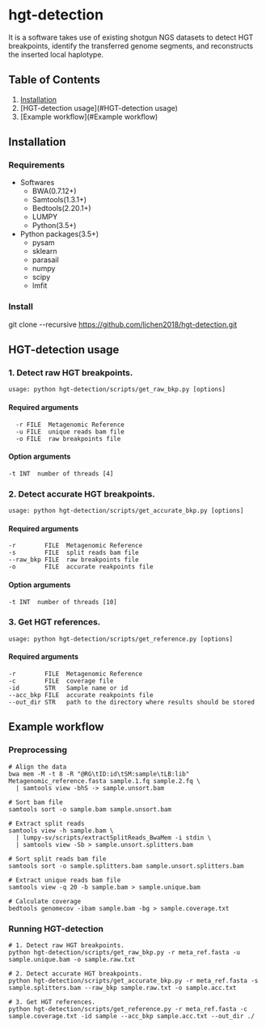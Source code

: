 # hgt-detection
It is a software takes use of existing shotgun NGS datasets to detect HGT breakpoints, identify the transferred genome segments, and reconstructs the inserted local haplotype.
## Table of Contents
1. [Installation](#Installation)
2. [HGT-detection usage](#HGT-detection usage)
3. [Example workflow](#Example workflow)
## Installation
### Requirements
- Softwares
  - BWA(0.7.12+)
  - Samtools(1.3.1+)
  - Bedtools(2.20.1+)
  - LUMPY
  - Python(3.5+)
- Python packages(3.5+)
  - pysam
  - sklearn
  - parasail
  - numpy
  - scipy
  - lmfit
### Install
git clone --recursive https://github.com/lichen2018/hgt-detection.git
## HGT-detection usage
### 1. Detect raw HGT breakpoints.
```
usage: python hgt-detection/scripts/get_raw_bkp.py [options]
```
#### Required arguments  
```
  -r FILE  Metagenomic Reference 
  -u FILE  unique reads bam file
  -o FILE  raw breakpoints file
  ```
#### Option arguments
  ```
  -t INT  number of threads [4]
  ```
### 2. Detect accurate HGT breakpoints.
```
usage: python hgt-detection/scripts/get_accurate_bkp.py [options]
```
#### Required arguments
  ```
  -r        FILE  Metagenomic Reference
  -s        FILE  split reads bam file
  --raw_bkp FILE  raw breakpoints file
  -o        FILE  accurate reakpoints file
  ```
#### Option arguments
  ```
  -t INT  number of threads [10]
  ```
### 3. Get HGT references.
```
usage: python hgt-detection/scripts/get_reference.py [options]
```
#### Required arguments
  ```
  -r        FILE  Metagenomic Reference
  -c        FILE  coverage file
  -id       STR   Sample name or id
  --acc_bkp FILE  accurate reakpoints file
  --out_dir STR   path to the directory where results should be stored
  ```
## Example workflow
### Preprocessing
```
# Align the data
bwa mem -M -t 8 -R "@RG\tID:id\tSM:sample\tLB:lib" Metagenomic_reference.fasta sample.1.fq sample.2.fq \
  | samtools view -bhS -> sample.unsort.bam

# Sort bam file
samtools sort -o sample.bam sample.unsort.bam

# Extract split reads
samtools view -h sample.bam \
  | lumpy-sv/scripts/extractSplitReads_BwaMem -i stdin \
  | samtools view -Sb > sample.unsort.splitters.bam

# Sort split reads bam file
samtools sort -o sample.splitters.bam sample.unsort.splitters.bam

# Extract unique reads bam file
samtools view -q 20 -b sample.bam > sample.unique.bam

# Calculate coverage
bedtools genomecov -ibam sample.bam -bg > sample.coverage.txt
```
### Running HGT-detection
```
# 1. Detect raw HGT breakpoints.
python hgt-detection/scripts/get_raw_bkp.py -r meta_ref.fasta -u sample.unique.bam -o sample.raw.txt

# 2. Detect accurate HGT breakpoints.
python hgt-detection/scripts/get_accurate_bkp.py -r meta_ref.fasta -s sample.splitters.bam --raw_bkp sample.raw.txt -o sample.acc.txt

# 3. Get HGT references.
python hgt-detection/scripts/get_reference.py -r meta_ref.fasta -c sample.coverage.txt -id sample --acc_bkp sample.acc.txt --out_dir ./
```
